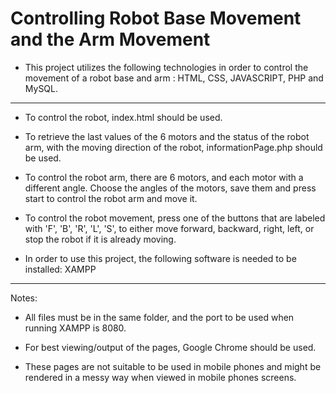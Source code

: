 # Controlling Robot Base Movement and the Arm Movement

- This project utilizes the following technologies in order to control the movement of a robot base and arm : HTML, CSS, JAVASCRIPT, PHP and MySQL.
-------------------------------------
- To control the robot, index.html should be used.

- To retrieve the last values of the 6 motors and the status of the robot arm, with the moving direction of the robot,  informationPage.php should be used.

- To control the robot arm, there are 6 motors, and each motor with a different angle. Choose the angles of the motors, save them and press start to control the robot arm and move it.

- To control the robot movement, press one of the buttons that are labeled with 'F', 'B', 'R', 'L', 'S',  to either move forward, backward, right, left, or stop the robot if it is already moving.

- In order to use this project, the following software is needed to be installed: 
XAMPP
-----------------------------------
Notes:

- All files must be in the same folder, and the port to be used when running XAMPP is 8080.

- For best viewing/output of the pages, Google Chrome should be used.

- These pages are not suitable to be used in mobile phones and might be rendered in a messy way when viewed in mobile phones screens.

